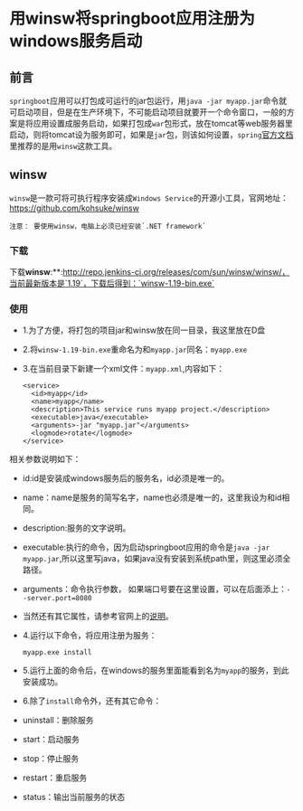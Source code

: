 # 用winsw将springboot应用注册为windows服务启动

## 前言
`springboot`应用可以打包成可运行的jar包运行，用`java -jar myapp.jar`命令就可启动项目，但是在生产环境下，不可能启动项目就要开一个命令窗口，一般的方案是将应用设置成服务启动，如果打包成`war`包形式，放在tomcat等web服务器里启动，则将tomcat设为服务即可，如果是`jar`包，则该如何设置，`spring`[官方文档](http://docs.spring.io/spring-boot/docs/1.4.1.BUILD-SNAPSHOT/reference/htmlsingle/#deployment-windows)里推荐的是用`winsw`这款工具。

## winsw
`winsw`是一款可将可执行程序安装成`Windows Service`的开源小工具，官网地址：https://github.com/kohsuke/winsw   

    注意： 要使用winsw，电脑上必须已经安装`.NET framework`

### 下载
下载**winsw**:**:http://repo.jenkins-ci.org/releases/com/sun/winsw/winsw/，当前最新版本是`1.19`，下载后得到：`winsw-1.19-bin.exe`

### 使用
- 1.为了方便，将打包的项目jar和winsw放在同一目录，我这里放在D盘
- 2.将`winsw-1.19-bin.exe`重命名为和`myapp.jar`同名：`myapp.exe`
- 3.在当前目录下新建一个xml文件：`myapp.xml`,内容如下：

  ```
  <service>
    <id>myapp</id>
    <name>myapp</name>
    <description>This service runs myapp project.</description>
    <executable>java</executable>
    <arguments>-jar "myapp.jar"</arguments>
    <logmode>rotate</logmode>
  </service>
  ```
 相关参数说明如下：
 - id:id是安装成windows服务后的服务名，id必须是唯一的。
 - name：name是服务的简写名字，name也必须是唯一的，这里我设为和id相同。
 - description:服务的文字说明。
 - executable:执行的命令，因为启动springboot应用的命令是`java -jar myapp.jar`,所以这里写java，如果java没有安装到系统path里，则这里必须全路径。
 - arguments：命令执行参数， 如果端口号要在这里设置，可以在后面添上：`--server.port=8080`
 - 当然还有其它属性，请参考官网上的[说明](https://github.com/kohsuke/winsw)。

- 4.运行以下命令，将应用注册为服务：
  
  ```
  myapp.exe install
  ```
- 5.运行上面的命令后，在windows的服务里面能看到名为`myapp`的服务，到此安装成功。
- 6.除了`install`命令外，还有其它命令：

 - uninstall：删除服务
 - start：启动服务
 - stop：停止服务
 - restart：重启服务
 - status：输出当前服务的状态
